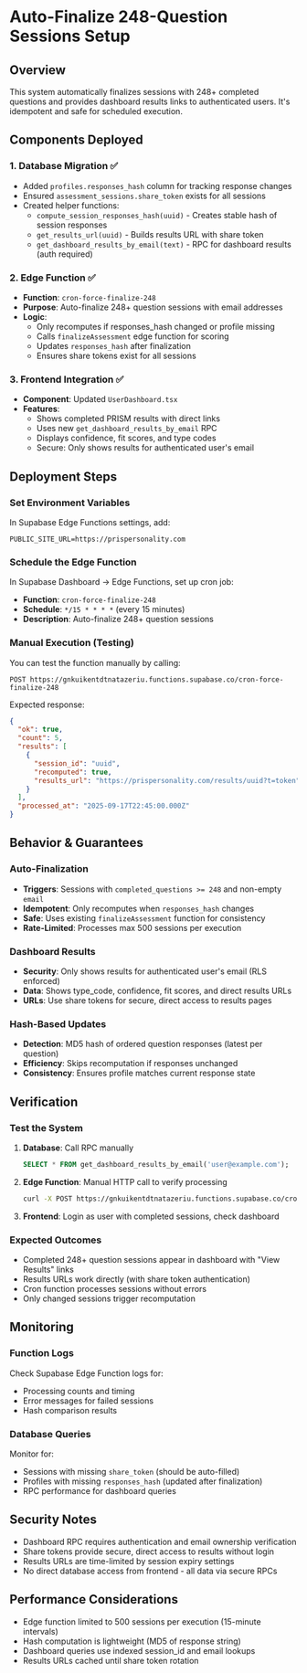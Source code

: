 # Auto-Finalize 248-Question Sessions Setup

## Overview
This system automatically finalizes sessions with 248+ completed questions and provides dashboard results links to authenticated users. It's idempotent and safe for scheduled execution.

## Components Deployed

### 1. Database Migration ✅
- Added `profiles.responses_hash` column for tracking response changes
- Ensured `assessment_sessions.share_token` exists for all sessions
- Created helper functions:
  - `compute_session_responses_hash(uuid)` - Creates stable hash of session responses
  - `get_results_url(uuid)` - Builds results URL with share token
  - `get_dashboard_results_by_email(text)` - RPC for dashboard results (auth required)

### 2. Edge Function ✅
- **Function**: `cron-force-finalize-248`
- **Purpose**: Auto-finalize 248+ question sessions with email addresses
- **Logic**: 
  - Only recomputes if responses_hash changed or profile missing
  - Calls `finalizeAssessment` edge function for scoring
  - Updates `responses_hash` after finalization
  - Ensures share tokens exist for all sessions

### 3. Frontend Integration ✅
- **Component**: Updated `UserDashboard.tsx`
- **Features**:
  - Shows completed PRISM results with direct links
  - Uses new `get_dashboard_results_by_email` RPC
  - Displays confidence, fit scores, and type codes
  - Secure: Only shows results for authenticated user's email

## Deployment Steps

### Set Environment Variables
In Supabase Edge Functions settings, add:
```
PUBLIC_SITE_URL=https://prispersonality.com
```

### Schedule the Edge Function
In Supabase Dashboard → Edge Functions, set up cron job:
- **Function**: `cron-force-finalize-248`
- **Schedule**: `*/15 * * * *` (every 15 minutes)
- **Description**: Auto-finalize 248+ question sessions

### Manual Execution (Testing)
You can test the function manually by calling:
```
POST https://gnkuikentdtnatazeriu.functions.supabase.co/cron-force-finalize-248
```

Expected response:
```json
{
  "ok": true,
  "count": 5,
  "results": [
    {
      "session_id": "uuid",
      "recomputed": true,
      "results_url": "https://prispersonality.com/results/uuid?t=token"
    }
  ],
  "processed_at": "2025-09-17T22:45:00.000Z"
}
```

## Behavior & Guarantees

### Auto-Finalization
- **Triggers**: Sessions with `completed_questions >= 248` and non-empty `email`
- **Idempotent**: Only recomputes when `responses_hash` changes
- **Safe**: Uses existing `finalizeAssessment` function for consistency
- **Rate-Limited**: Processes max 500 sessions per execution

### Dashboard Results
- **Security**: Only shows results for authenticated user's email (RLS enforced)
- **Data**: Shows type_code, confidence, fit scores, and direct results URLs
- **URLs**: Use share tokens for secure, direct access to results pages

### Hash-Based Updates
- **Detection**: MD5 hash of ordered question responses (latest per question)
- **Efficiency**: Skips recomputation if responses unchanged
- **Consistency**: Ensures profile matches current response state

## Verification

### Test the System
1. **Database**: Call RPC manually
   ```sql
   SELECT * FROM get_dashboard_results_by_email('user@example.com');
   ```

2. **Edge Function**: Manual HTTP call to verify processing
   ```bash
   curl -X POST https://gnkuikentdtnatazeriu.functions.supabase.co/cron-force-finalize-248
   ```

3. **Frontend**: Login as user with completed sessions, check dashboard

### Expected Outcomes
- Completed 248+ question sessions appear in dashboard with "View Results" links
- Results URLs work directly (with share token authentication)
- Cron function processes sessions without errors
- Only changed sessions trigger recomputation

## Monitoring

### Function Logs
Check Supabase Edge Function logs for:
- Processing counts and timing
- Error messages for failed sessions
- Hash comparison results

### Database Queries
Monitor for:
- Sessions with missing `share_token` (should be auto-filled)
- Profiles with missing `responses_hash` (updated after finalization)
- RPC performance for dashboard queries

## Security Notes

- Dashboard RPC requires authentication and email ownership verification
- Share tokens provide secure, direct access to results without login
- Results URLs are time-limited by session expiry settings
- No direct database access from frontend - all data via secure RPCs

## Performance Considerations

- Edge function limited to 500 sessions per execution (15-minute intervals)
- Hash computation is lightweight (MD5 of response string)
- Dashboard queries use indexed session_id and email lookups
- Results URLs cached until share token rotation